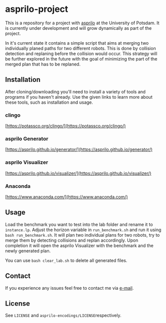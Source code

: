 # asprilo-project

This is a repository for a project with [asprilo](https://asprilo.github.io/) at the University of Potsdam.
It is currently under development and will grow dynamically as part of the project.

In it's current state it contains a simple script that aims at merging two individually planed paths for two different robots.
This is done by collision detection and replaning before the collision would occur. 
This strategy will be further explored in the future with the goal of minimizing the part of the merged plan that has to be replaned.

## Installation

After cloning/downloading you'll need to install a variety of tools and programs if you haven't already. Use the given links to learn more about these tools, such as installation and usage.

### clingo
[https://potassco.org/clingo/](https://potassco.org/clingo/)

### asprilo Generator
[https://asprilo.github.io/generator/](https://asprilo.github.io/generator/)

### asprilo Visualizer
[https://asprilo.github.io/visualizer/](https://asprilo.github.io/visualizer/)

### Anaconda
[https://www.anaconda.com/](https://www.anaconda.com/)


## Usage

Load the benchmark you want to test into the lab folder and rename it to `instance.lp`.
Adjust the horizon variable in `run_benchmark.sh` and run it using `bash run_benchmark.sh`.
It will plan two individual plans for two robots, try to merge them by detecting collisions and replan accordingly.
Upon completion it will open the asprilo Visualizer with the benchmark and the newly generated plan.

You can use `bash clear_lab.sh` to delete all generated files.

## Contact

If you experience any issues feel free to contact me via [e-mail](mailto:tramadan.up@gmail.com>).

## License
See `LICENSE` and `asprilo-encodings/LICENSE`respectively.
